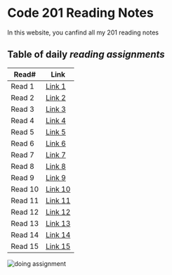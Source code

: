 # Code 201 Reading Notes

In this website, you canfind all my 201 reading notes

## Table of daily *reading assignments*

**Read#**  |  **Link**
-----------|-----------
Read 1 | [Link 1](https://mohammad-samara.github.io/reading-notes/class01)
Read 2 | [Link 2](https://mohammad-samara.github.io/reading-notes/class02)
Read 3 | [Link 3](https://mohammad-samara.github.io/reading-notes/class03)
Read 4 | [Link 4](https://mohammad-samara.github.io/reading-notes/class04)
Read 5 | [Link 5](https://mohammad-samara.github.io/reading-notes/class05)
Read 6 | [Link 6](https://mohammad-samara.github.io/reading-notes/class06)
Read 7 | [Link 7](https://mohammad-samara.github.io/reading-notes/class07)
Read 8 | [Link 8](https://mohammad-samara.github.io/reading-notes/class08)
Read 9 | [Link 9](https://mohammad-samara.github.io/reading-notes/class09)
Read 10 | [Link 10](https://mohammad-samara.github.io/reading-notes/class10)
Read 11 | [Link 11]()
Read 12 | [Link 12]()
Read 13 | [Link 13]()
Read 14 | [Link 14]()
Read 15 | [Link 15]() |

![doing assignment](https://qualityassignmenthelp.com/wp-content/uploads/2016/06/Stay-On-Top-Of-Your-Assignments-with-Comfort-700x300.jpg)
